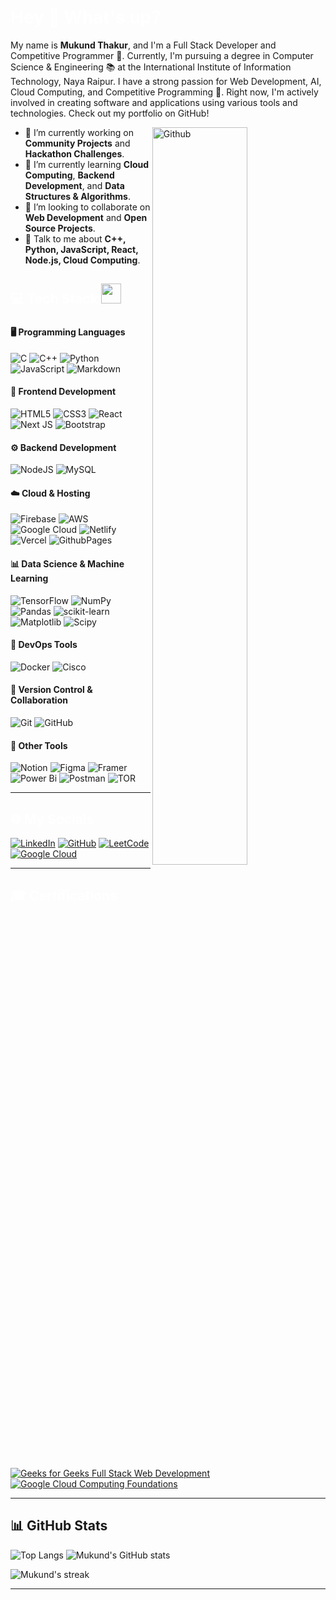 <h1 align="left" style="color:white;">Hey 👋 What's up?</h1>

<p align="left">My name is <strong>Mukund Thakur</strong>, and I'm a Full Stack Developer and Competitive Programmer 🚀. Currently, I'm pursuing a degree in Computer Science & Engineering 📚 at the International Institute of Information Technology, Naya Raipur. I have a strong passion for Web Development, AI, Cloud Computing, and Competitive Programming 💙. Right now, I'm actively involved in creating software and applications using various tools and technologies. Check out my portfolio on GitHub!</p>

<img width="55%" align="right" alt="Github" src="https://raw.githubusercontent.com/onimur/.github/master/.resources/git-header.svg" />

- 🔭 I’m currently working on **Community Projects** and **Hackathon Challenges**.
- 🌱 I’m currently learning **Cloud Computing**, **Backend Development**, and **Data Structures & Algorithms**.
- 👯 I’m looking to collaborate on **Web Development** and **Open Source Projects**.
- 💬 Talk to me about **C++, Python, JavaScript, React, Node.js, Cloud Computing**.

### 
<h2 align="left" style="color:white;" >💻 Tech Stack <img src="https://media2.giphy.com/media/QssGEmpkyEOhBCb7e1/giphy.gif?cid=ecf05e47a0n3gi1bfqntqmob8g9aid1oyj2wr3ds3mg700bl&rid=giphy.gif" width="32px"></h2>

### 

#### **🖥️ Programming Languages**
![C](https://img.shields.io/badge/c-%2300599C.svg?style=for-the-badge&logo=c&logoColor=white) 
![C++](https://img.shields.io/badge/c++-%2300599C.svg?style=for-the-badge&logo=c%2B%2B&logoColor=white) 
![Python](https://img.shields.io/badge/python-3670A0?style=for-the-badge&logo=python&logoColor=ffdd54)
![JavaScript](https://img.shields.io/badge/javascript-%23323330.svg?style=for-the-badge&logo=javascript&logoColor=%23F7DF1E)
![Markdown](https://img.shields.io/badge/markdown-%23000000.svg?style=for-the-badge&logo=markdown&logoColor=white)

#### **🎨 Frontend Development**
![HTML5](https://img.shields.io/badge/html5-%23E34F26.svg?style=for-the-badge&logo=html5&logoColor=white)
![CSS3](https://img.shields.io/badge/css3-%231572B6.svg?style=for-the-badge&logo=css3&logoColor=white)
![React](https://img.shields.io/badge/react-%2320232a.svg?style=for-the-badge&logo=react&logoColor=%2361DAFB)
![Next JS](https://img.shields.io/badge/Next-black?style=for-the-badge&logo=next.js&logoColor=white)
![Bootstrap](https://img.shields.io/badge/bootstrap-%238511FA.svg?style=for-the-badge&logo=bootstrap&logoColor=white)

#### **⚙️ Backend Development**
![NodeJS](https://img.shields.io/badge/node.js-6DA55F?style=for-the-badge&logo=node.js&logoColor=white)
![MySQL](https://img.shields.io/badge/mysql-4479A1.svg?style=for-the-badge&logo=mysql&logoColor=white)

#### **☁️ Cloud & Hosting**
![Firebase](https://img.shields.io/badge/firebase-%23039BE5.svg?style=for-the-badge&logo=firebase)
![AWS](https://img.shields.io/badge/AWS-%23FF9900.svg?style=for-the-badge&logo=amazon-aws&logoColor=white)
![Google Cloud](https://img.shields.io/badge/google%20cloud-4285F4?style=for-the-badge&logo=google-cloud&logoColor=white)
![Netlify](https://img.shields.io/badge/netlify-%23000000.svg?style=for-the-badge&logo=netlify&logoColor=#00C7B7)
![Vercel](https://img.shields.io/badge/vercel-%23000000.svg?style=for-the-badge&logo=vercel&logoColor=white)
![GithubPages](https://img.shields.io/badge/github%20pages-121013?style=for-the-badge&logo=github&logoColor=white)

#### **📊 Data Science & Machine Learning**
![TensorFlow](https://img.shields.io/badge/TensorFlow-%23FF6F00.svg?style=for-the-badge&logo=TensorFlow&logoColor=white)
![NumPy](https://img.shields.io/badge/numpy-%23013243.svg?style=for-the-badge&logo=numpy&logoColor=white)
![Pandas](https://img.shields.io/badge/pandas-%23150458.svg?style=for-the-badge&logo=pandas&logoColor=white)
![scikit-learn](https://img.shields.io/badge/scikit--learn-%23F7931E.svg?style=for-the-badge&logo=scikit-learn&logoColor=white)
![Matplotlib](https://img.shields.io/badge/Matplotlib-%23ffffff.svg?style=for-the-badge&logo=Matplotlib&logoColor=black)
![Scipy](https://img.shields.io/badge/SciPy-%230C55A5.svg?style=for-the-badge&logo=scipy&logoColor=%white)

#### **🚀 DevOps Tools**
![Docker](https://img.shields.io/badge/docker-%230db7ed.svg?style=for-the-badge&logo=docker&logoColor=white)
![Cisco](https://img.shields.io/badge/cisco-%23049fd9.svg?style=for-the-badge&logo=cisco&logoColor=black)

#### **🔧 Version Control & Collaboration**
![Git](https://img.shields.io/badge/git-%23F05033.svg?style=for-the-badge&logo=git&logoColor=white)
![GitHub](https://img.shields.io/badge/github-%23121011.svg?style=for-the-badge&logo=github&logoColor=white)

#### **🔨 Other Tools**
![Notion](https://img.shields.io/badge/Notion-%23000000.svg?style=for-the-badge&logo=notion&logoColor=white)
![Figma](https://img.shields.io/badge/figma-%23F24E1E.svg?style=for-the-badge&logo=figma&logoColor=white)
![Framer](https://img.shields.io/badge/Framer-black?style=for-the-badge&logo=framer&logoColor=blue)
![Power Bi](https://img.shields.io/badge/power_bi-F2C811?style=for-the-badge&logo=powerbi&logoColor=black)
![Postman](https://img.shields.io/badge/Postman-FF6C37?style=for-the-badge&logo=postman&logoColor=white)
![TOR](https://img.shields.io/badge/tor-%237E4798.svg?style=for-the-badge&logo=tor-project&logoColor=white)

---

<h2 align="left" style="color:white;">🌐 My Socials</h2>

<p align="left">
    <a href="https://www.linkedin.com/in/mukund-thakur-b9949b212/" target="_blank"><img src="https://img.shields.io/badge/LinkedIn-%230077B5.svg?logo=linkedin&logoColor=white" alt="LinkedIn"></a>
    <a href="https://github.com/Mukund934" target="_blank"><img src="https://img.shields.io/badge/GitHub-%23121011.svg?logo=github&logoColor=white" alt="GitHub"></a>
    <a href="https://leetcode.com/u/Mukund_TH04/" target="_blank"><img src="https://img.shields.io/badge/LeetCode-FFA116.svg?style=for-the-badge&logo=leetcode&logoColor=white" alt="LeetCode"></a>
    <a href="https://www.cloudskillsboost.google/public_profiles/0512140b-41ef-4fd1-9b86-61756a5cd485" target="_blank"><img src="https://img.shields.io/badge/Google%20Cloud-4285F4?style=for-the-badge&logo=google-cloud&logoColor=white" alt="Google Cloud"></a>
</p>

---

<h2 align="left" style="color:white;">🎓 Certifications</h2>

<p align="left">
    <a href="https://drive.google.com/file/d/13Dll3tTHlRze2dRklX7xmWNUk7rYcWQ1/view" target="_blank">
        <img src="https://img.shields.io/badge/Geeks%20for%20Geeks%20Full%20Stack%20Web%20Development-D3A5E8?style=for-the-badge" alt="Geeks for Geeks Full Stack Web Development" />
    </a>
    <a href="https://www.credly.com/badges/a20c9d61-47a6-4fca-9b21-74b733ee5e54/public_url" target="_blank">
        <img src="https://img.shields.io/badge/Google%20Cloud%20Computing%20Foundations-F5C36E?style=for-the-badge" alt="Google Cloud Computing Foundations" />
    </a>
</p>

---

## 📊 GitHub Stats
![Top Langs](https://github-readme-stats.vercel.app/api/top-langs/?username=Mukund934&layout=compact&langs_count=10&hide=html)
![Mukund's GitHub stats](https://github-readme-stats.vercel.app/api?username=Mukund934&show_icons=true&theme=default)
<p><img align="center" src="https://github-readme-streak-stats.herokuapp.com/?user=Mukund934&theme=default" alt="Mukund's streak" /></p>

---

